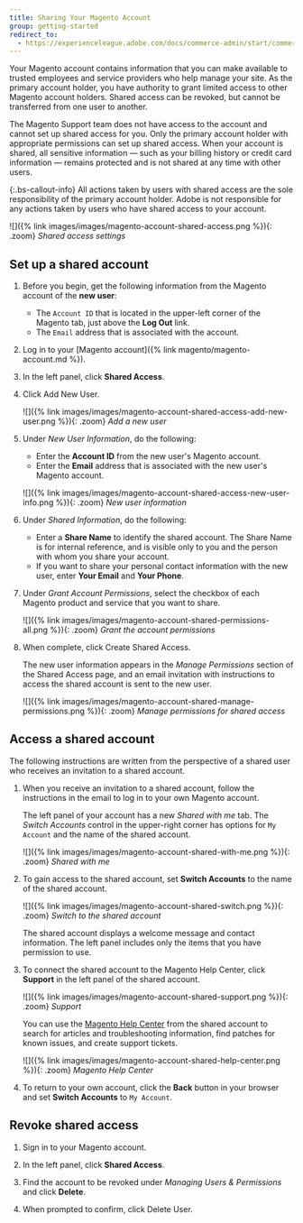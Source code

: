 ```yaml
---
title: Sharing Your Magento Account
group: getting-started
redirect_to:
  - https://experienceleague.adobe.com/docs/commerce-admin/start/commerce-account/commerce-account-share.html
---
```


Your Magento account contains information that you can make available to trusted employees and service providers who help manage your site. As the primary account holder, you have authority to grant limited access to other Magento account holders. Shared access can be revoked, but cannot be transferred from one user to another.

The Magento Support team does not have access to the account and cannot set up shared access for you. Only the primary account holder with appropriate permissions can set up shared access. When your account is shared, all sensitive information &#8212; such as your billing history or credit card information &#8212; remains protected and is not shared at any time with other users.

{:.bs-callout-info}
All actions taken by users with shared access are the sole responsibility of the primary account holder. Adobe is not responsible for any actions taken by users who have shared access to your account.

![]({% link images/images/magento-account-shared-access.png %}){: .zoom}
_Shared access settings_

## Set up a shared account

1. Before you begin, get the following information from the Magento account of the **new user**:

   - The `Account ID` that is located in the upper-left corner of the Magento tab, just above the **Log Out** link.
   - The `Email` address that is associated with the account.

1. Log in to your [Magento account]({% link magento/magento-account.md %}).

1. In the left panel, click **Shared Access**.

1. Click <span class="btn">Add New User</span>.

   ![]({% link images/images/magento-account-shared-access-add-new-user.png %}){: .zoom}
   _Add a new user_

1. Under _New User Information_, do the following:

   - Enter the **Account ID** from the new user's Magento account.
   - Enter the **Email** address that is associated with the new user's Magento account.

   ![]({% link images/images/magento-account-shared-access-new-user-info.png %}){: .zoom}
   _New user information_

1. Under _Shared Information_, do the following:

   - Enter a **Share Name** to identify the shared account. The Share Name is for internal reference, and is visible only to you and the person with whom you share your account.
   - If you want to share your personal contact information with the new user, enter **Your Email** and **Your Phone**.

1. Under _Grant Account Permissions_, select the checkbox of each Magento product and service that you want to share.

   ![]({% link images/images/magento-account-shared-permissions-all.png %}){: .zoom}
   _Grant the account permissions_

1. When complete, click <span class="btn">Create Shared Access</span>.

   The new user information appears in the _Manage Permissions_ section of the Shared Access page, and an email invitation with instructions to access the shared account is sent to the new user.

   ![]({% link images/images/magento-account-shared-manage-permissions.png %}){: .zoom}
   _Manage permissions for shared access_

## Access a shared account

The following instructions are written from the perspective of a shared user who receives an invitation to a shared account.

1. When you receive an invitation to a shared account, follow the instructions in the email to log in to your own Magento account.

   The left panel of your account has a new _Shared with me_ tab. The _Switch Accounts_ control in the upper-right corner has options for `My Account` and the name of the shared account.

   ![]({% link images/images/magento-account-shared-with-me.png %}){: .zoom}
   _Shared with me_

1. To gain access to the shared account, set **Switch Accounts** to the name of the shared account.

   ![]({% link images/images/magento-account-shared-switch.png %}){: .zoom}
   _Switch to the shared account_

   The shared account displays a welcome message and contact information. The left panel includes only the items that you have permission to use.

1. To connect the shared account to the Magento Help Center, click **Support** in the left panel of the shared account.

   ![]({% link images/images/magento-account-shared-support.png %}){: .zoom}
   _Support_

   You can use the [Magento Help Center](https://support.magento.com/hc/en-us) from the shared account to search for articles and troubleshooting information, find patches for known issues, and create support tickets.

   ![]({% link images/images/magento-account-shared-help-center.png %}){: .zoom}
   _Magento Help Center_

1. To return to your own account, click the **Back** button in your browser and set **Switch Accounts** to `My Account`.

## Revoke shared access

1. Sign in to your Magento account.

1. In the left panel, click **Shared Access**.

1. Find the account to be revoked under _Managing Users & Permissions_ and click **Delete**.

1. When prompted to confirm, click <span class="btn">Delete User</span>.
